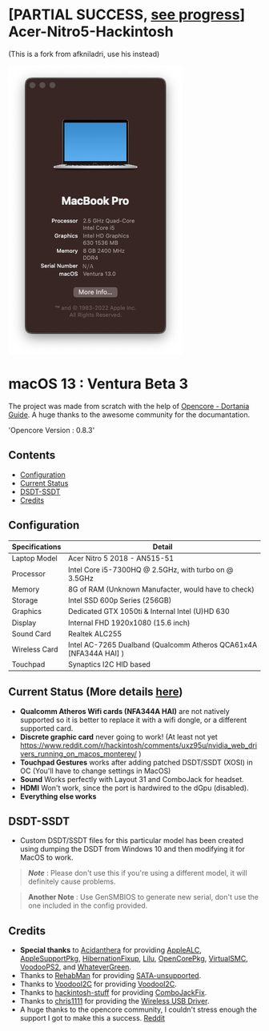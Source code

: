 # [PARTIAL SUCCESS, [see progress](progress.md)] Acer-Nitro5-Hackintosh
(This is a fork from afkniladri, use his instead)

![snapshot](snapshot.png)

# macOS 13 : Ventura Beta 3


The project was made from scratch with the help of [Opencore - Dortania Guide](https://dortania.github.io/OpenCore-Install-Guide/). A huge thanks to the awesome community for the documantation.

'Opencore Version : 0.8.3'



## Contents

- [Configuration](#configuration)
- [Current Status](#current-status)
- [DSDT-SSDT](#dsdt-ssdt)
- [Credits](#credits)

## Configuration

| Specifications | Detail                                                  |
| ------------------- | ------------------------------------------- |
| Laptop Model  | Acer Nitro 5 2018 - AN515-51 |
| Processor           | Intel Core i5-7300HQ @ 2.5GHz, with turbo on @ 3.5GHz  |
| Memory              | 8G of RAM (Unknown Manufacter, would have to check) |
| Storage         | Intel SSD 600p Series (256GB)         |
| Graphics        | Dedicated GTX 1050ti & Internal Intel (U)HD 630         |
| Display       | Internal FHD 1920x1080 (15.6 inch)     |
| Sound Card          | Realtek ALC255                             |
| Wireless Card       | Intel AC-7265 Dualband (Qualcomm Atheros QCA61x4A [NFA344A HAI] )         |
| Touchpad            | Synaptics I2C HID based                              |

## Current Status (More details [here](progress.md))
- **Qualcomm Atheros Wifi cards (NFA344A HAI)** are not natively supported so it is better to replace it with a wifi dongle, or a different supported card.
- **Discrete graphic card** never going to work! (At least not yet https://www.reddit.com/r/hackintosh/comments/uxz95u/nvidia_web_drivers_running_on_macos_monterey/ )
- **Touchpad Gestures** works after adding patched DSDT/SSDT (XOSI) in OC (You'll have to change settings in MacOS)
- **Sound** Works perfectly with Layout 31 and ComboJack for headset.
- **HDMI** Won't work, since the port is hardwired to the dGpu (disabled).
- **Everything else works** 

## DSDT-SSDT
- Custom DSDT/SSDT files for this particular model has been created using dumping the DSDT from Windows 10 and then modifying it for MacOS to work.

> ***Note*** : Please don't use this if you're using a different model, it will definitely cause problems.

> **Another Note** : Use GenSMBIOS to generate new serial, don't use the one included in the config provided.

## Credits

- **Special thanks** to [Acidanthera](https://github.com/acidanthera) for providing [AppleALC](https://github.com/acidanthera/AppleALC), [AppleSupportPkg](https://github.com/acidanthera/AppleSupportPkg), [HibernationFixup](https://github.com/acidanthera/HibernationFixup), [Lilu](https://github.com/acidanthera/Lilu), [OpenCorePkg](https://github.com/acidanthera/OpenCorePkg), [VirtualSMC](https://github.com/acidanthera/VirtualSMC), [VoodooPS2](https://github.com/acidanthera/VoodooPS2), and [WhateverGreen](https://github.com/acidanthera/WhateverGreen).
- Thanks to [RehabMan](https://github.com/RehabMan) for providing [SATA-unsupported](https://github.com/RehabMan/hack-tools/tree/master/kexts/SATA-unsupported.kext).
- Thanks to [VoodooI2C](https://github.com/VoodooI2C) for providing [VoodooI2C](https://github.com/VoodooI2C/VoodooI2C).
- Thanks to [hackintosh-stuff](https://github.com/hackintosh-stuff) for providing [ComboJackFix](https://github.com/hackintosh-stuff/ComboJack).
- Thanks to [chris1111](https://github.com/chris1111) for providing the [Wireless USB Driver](https://github.com/chris1111/Wireless-USB-Big-Sur-Adapter).
- A huge thanks to the opencore community, I couldn't stress enough the support I got to make this a success. [Reddit](https://www.reddit.com/r/hackintosh/)
